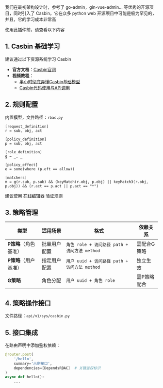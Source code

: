 我们在最初架构设计时，参考了 go-admin，gin-vue-admin... 等优秀的开源项目，同时引入了 Casbin，它在众多 python web
开源项目中可能是极为罕见的，并且，它的学习成本非常高

使用此插件前，请查看以下内容

## 1. Casbin 基础学习

建议通过以下资源系统学习 Casbin

- **官方文档**：[Casbin官网](https://casbin.org/docs/get-started)
- **视频教程**：
    - [半小时彻底弄懂Casbin基础模型](https://www.bilibili.com/video/BV1qz4y167XP)
    - [Casbin代码使用与API调用](https://www.bilibili.com/video/BV13r4y1M7AC)

## 2. 规则配置

内置模型，文件路径：`rbac.py`

```text
[request_definition]
r = sub, obj, act

[policy_definition]
p = sub, obj, act

[role_definition]
g = _, _

[policy_effect]
e = some(where (p.eft == allow))

[matchers]
m = g(r.sub, p.sub) && (keyMatch(r.obj, p.obj) || keyMatch3(r.obj, p.obj)) && (r.act == p.act || p.act == "*")
```

建议使用 [在线编辑器](https://casbin.org/zh/docs/online-editor) 验证规则

## 3. 策略管理

| 类型            | 适用场景   | 格式                                  | 依赖关系   |
|---------------|--------|-------------------------------------|--------|
| **P策略**（角色基准） | 批量用户配置 | `角色 role + 访问路径 path + 访问方法 method` | 需配合G策略 |
| **P策略**（用户基准） | 指定用户配置 | `用户 uuid + 访问路径 path + 访问方法 method` | 独立生效   |
| **G策略**       | 角色分配   | `用户 uuid + 角色 role`                 | 需P策略配合 |

## 4. 策略操作接口

文件路径：`api/v1/sys/casbin.py`

## 5. 接口集成

在路由声明中添加鉴权依赖：

```python
@router.post(
    '/hello',
    summary='示例接口',
    dependencies=[DependsRBAC]  # 关键鉴权标识
)
async def hello():
    ...
```
